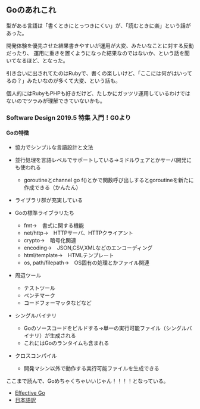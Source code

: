 ## Goのあれこれ

型がある言語は「書くときにとっつきにくい」が、「読むときに楽」という話があった。

開発体験を優先させた結果書きやすいが運用が大変、みたいなことに対する反動だったり、
運用に重きを置くようになった結果なのではないか、という話を聞いてなるほど、となった。

引き合いに出されてたのはRubyで、書くの楽しいけど、「ここには何がはいってるの？」みたいなのが多くて大変、という話も。

個人的にはRubyもPHPも好きだけど、たしかにガッツリ運用しているわけではないのでツラみが理解できていないかも。

### Software Design 2019.5 特集 入門！G0より

#### Goの特徴

- 協力でシンプルな言語設計と文法

- 並行処理を言語レベルでサポートしている→ミドルウェアとかサーバ開発にも使われる
  - goroutineとchannel
go f()とかで関数呼び出しするとgoroutineを新たに作成できる（かんたん）


- ライブラリ群が充実している

- Goの標準ライブラリたち
  - fmt→　書式に関する機能
  - net/http→　HTTPサーバ、HTTPクライアント
  - crypto→　暗号化関連
  - encoding→　JSON,CSV,XMLなどのエンコーディング
  - html/template→　HTMLテンプレート
  - os, path/filepath→　OS固有の処理とかファイル関連

- 周辺ツール
  - テストツール
  - ベンチマーク
  - コードフォーマッタなどなど

- シングルバイナリ
  - Goのソースコードをビルドする→単一の実行可能ファイル（シングルバイナリ）が生成される
  - これにはGoのランタイムも含まれる

- クロスコンパイル
  - 開発マシン以外で動作する実行可能ファイルを生成できる

ここまで読んで、Goめちゃくちゃいいじゃん！！！！となっている。

- [Effective Go](https://golang.org/doc/effective_go.html)
- [日本語訳](http://go.shibu.jp/effective_go.html)